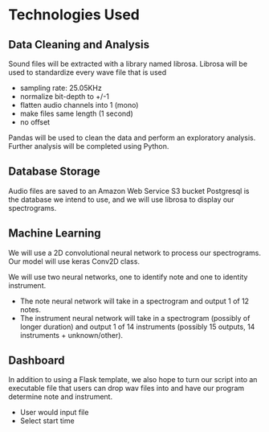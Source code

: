 # Technologies Used
## Data Cleaning and Analysis
Sound files will be extracted with a library named librosa. Librosa will be used to standardize every wave file that is used
- sampling rate: 25.05KHz
- normalize bit-depth to +/-1
- flatten audio channels into 1 (mono)
- make files same length (1 second)
- no offset

Pandas will be used to clean the data and perform an exploratory analysis. Further analysis will be completed using Python.

## Database Storage
Audio files are saved to an Amazon Web Service S3 bucket
Postgresql is the database we intend to use, and we will use librosa to display our spectrograms.

## Machine Learning
We will use a 2D convolutional neural network to process our spectrograms. Our model will use keras Conv2D class.

We will use two neural networks, one to identify note and one to identity instrument.
- The note neural network will take in a spectrogram and output 1 of 12 notes.
- The instrument neural network will take in a spectrogram (possibly of longer duration) and output 1 of 14 instruments (possibly 15 outputs, 14 instruments + unknown/other).

## Dashboard
In addition to using a Flask template, we also hope to turn our script into an executable file that users can drop wav files into and have our program determine note and instrument.
- User would input file
- Select start time